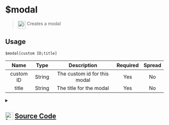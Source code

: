 # $modal
> <img align="top" src="https://upload.wikimedia.org/wikipedia/commons/thumb/e/e4/Infobox_info_icon.svg/160px-Infobox_info_icon.svg.png?20150409153300" alt="image" width="25" height="auto"> Creates a modal
## Usage
```
$modal[custom ID;title]
```
| Name | Type | Description | Required | Spread
| :---: | :---: | :---: | :---: | :---: |
custom ID | String | The custom id for this modal | Yes | No
title | String | The title for the modal | Yes | No
<details>
<summary>
    
## <img align="top" src="https://cdn4.iconfinder.com/data/icons/iconsimple-logotypes/512/github-512.png" alt="image" width="25" height="auto">  [Source Code](https://github.com/tryforge/ForgeScript-V2/blob/main/src/native/modal.ts)
    
</summary>
    
```ts
import { ModalBuilder } from "discord.js"
import { ArgType, NativeFunction, Return } from "../structures"

export default new NativeFunction({
    name: "$modal",
    version: "1.0.0",
    description: "Creates a modal",
    unwrap: true,
    brackets: true,
    args: [
        {
            name: "custom ID",
            description: "The custom id for this modal",
            rest: false,
            type: ArgType.String,
            required: true,
        },
        {
            name: "title",
            description: "The title for the modal",
            rest: false,
            required: true,
            type: ArgType.String,
        },
    ],
    execute(ctx, [id, title]) {
        ctx.container.modal = new ModalBuilder().setCustomId(id).setTitle(title)

        return this.success()
    },
})

```
    
</details>